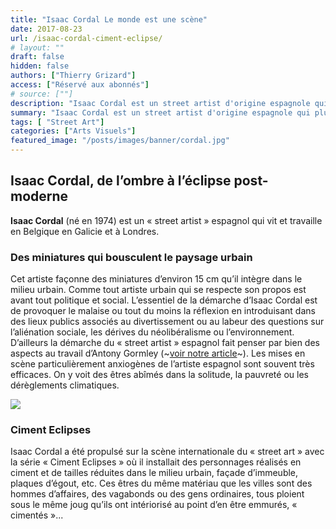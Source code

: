 ```yaml
---
title: "Isaac Cordal Le monde est une scène"
date: 2017-08-23
url: /isaac-cordal-ciment-eclipse/
# layout: ""
draft: false
hidden: false
authors: ["Thierry Grizard"]
access: ["Réservé aux abonnés"]
# source: [""]
description: "Isaac Cordal est un street artist d'origine espagnole qui plutôt que le graphe ou les fresques a opté pour la sculpture urbaine miniature mise en situation"
summary: "Isaac Cordal est un street artist d'origine espagnole qui plutôt que le graphe ou les fresques a opté pour la sculpture urbaine miniature mise en situation"
tags: [ "Street Art"]
categories: ["Arts Visuels"]
featured_image: "/posts/images/banner/cordal.jpg"
--- 
```

## Isaac Cordal, de l’ombre à l’éclipse post-moderne
**Isaac Cordal** (né en 1974) est un « street artist » espagnol qui vit et travaille en Belgique en Galicie et à Londres.
### Des miniatures qui bousculent le paysage urbain
Cet artiste façonne des miniatures d’environ 15 cm qu’il intègre dans le milieu urbain. Comme tout artiste urbain qui se respecte son propos est avant tout politique et social.
L’essentiel de la démarche d’Isaac Cordal est de provoquer le malaise ou tout du moins la réflexion en introduisant dans des lieux publics associés au divertissement ou au labeur des questions sur l’aliénation sociale, les dérives du néolibéralisme ou l’environnement. D’ailleurs la démarche du « street artist » espagnol fait penser par bien des aspects au travail d’Antony Gormley (~[voir notre article](https://www.artefields.net/antony-gormley-second-body-les-corps-abstraits/)~).
Les mises en scène particulièrement anxiogènes de l’artiste espagnol sont souvent très efficaces. On y voit des êtres abîmés dans la solitude, la pauvreté ou les dérèglements climatiques.

![](/posts/images/cordal/isaac-cordal-street-art-art-urbain-ciment-eclipses-installation-street-artist.jpg)

### Ciment Eclipses
Isaac Cordal a été propulsé sur la scène internationale du « street art » avec la série « Ciment Eclipses » où il installait des personnages réalisés en ciment et  de tailles réduites dans le milieu urbain, façade d’immeuble, plaques d’égout, etc. Ces êtres du même matériau que les villes sont des hommes d’affaires, des vagabonds ou des gens ordinaires, tous ploient sous le même joug qu’ils ont intériorisé au point d’en être emmurés, « cimentés »...
